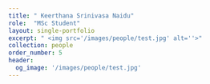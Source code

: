 ```yaml
---
title: " Keerthana Srinivasa Naidu"
role:  "MSc Student"
layout: single-portfolio
excerpt: " <img src='/images/people/test.jpg' alt=''>"
collection: people
order_number: 5
header: 
  og_image: '/images/people/test.jpg'
---
```


